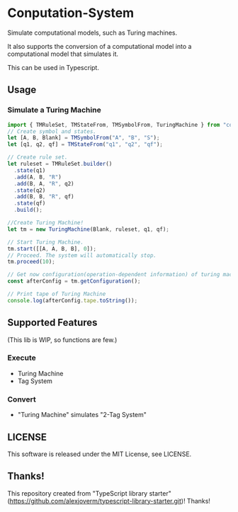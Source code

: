 # Conputation-System

Simulate computational models, such as Turing machines.

It also supports the conversion of a computational model into a computational model that simulates it.

This can be used in Typescript.

## Usage

### Simulate a Turing Machine

```typescript
import { TMRuleSet, TMStateFrom, TMSymbolFrom, TuringMachine } from "computation-system";
// Create symbol and states.
let [A, B, Blank] = TMSymbolFrom("A", "B", "S");
let [q1, q2, qf] = TMStateFrom("q1", "q2", "qf");

// Create rule set.
let ruleset = TMRuleSet.builder()
  .state(q1)
  .add(A, B, "R")
  .add(B, A, "R", q2)
  .state(q2)
  .add(B, B, "R", qf)
  .state(qf)
  .build();

//Create Turing Machine!
let tm = new TuringMachine(Blank, ruleset, q1, qf);

// Start Turing Machine.
tm.start([[A, A, B, B], 0]);
// Proceed. The system will automatically stop.
tm.proceed(10);

// Get now configuration(operation-dependent information) of turing machine
const afterConfig = tm.getConfiguration();

// Print tape of Turing Machine
console.log(afterConfig.tape.toString());
```

## Supported Features

(This lib is WIP, so functions are few.)

### Execute

- Turing Machine
- Tag System

### Convert

- "Turing Machine" simulates "2-Tag System"

## LICENSE

This software is released under the MIT License, see LICENSE.

## Thanks!

This repository created from "TypeScript library starter"(https://github.com/alexjoverm/typescript-library-starter.git)! Thanks!
